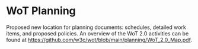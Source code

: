 # WoT Planning

Proposed new location for planning documents: schedules, detailed work items, and proposed policies.
An overview of the WoT 2.0 activities can be found at <https://github.com/w3c/wot/blob/main/planning/WoT_2.0_Map.pdf>.
